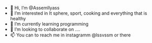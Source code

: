 - 👋 Hi, I’m @AssemIlyass
- 👀 I’m interested in It sphere, sport, cooking and everything that is healthy
- 🌱 I’m currently learning programming
- 💞️ I’m looking to collaborate on ....
- 📫 You can to reach me in instagramm @lssvssm or there

<!---
AssemIlyass/AssemIlyass is a ✨ special ✨ repository because its `README.md` (this file) appears on your GitHub profile.
You can click the Preview link to take a look at your changes.
--->
